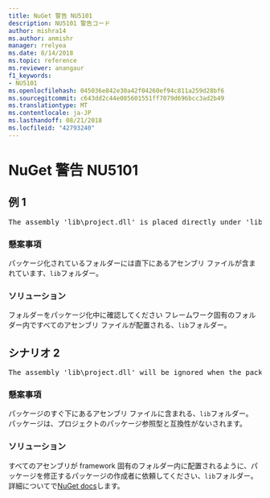 ```yaml
---
title: NuGet 警告 NU5101
description: NU5101 警告コード
author: mishra14
ms.author: anmishr
manager: rrelyea
ms.date: 8/14/2018
ms.topic: reference
ms.reviewer: anangaur
f1_keywords:
- NU5101
ms.openlocfilehash: 045036e842e30a42f04260ef94c811a259d28bf6
ms.sourcegitcommit: c643dd2c44e085601551ff7079d696bcc3ad2b49
ms.translationtype: MT
ms.contentlocale: ja-JP
ms.lasthandoff: 08/21/2018
ms.locfileid: "42793240"
---
```

# <a name="nuget-warning-nu5101"></a>NuGet 警告 NU5101

## <a name="scenario-1"></a>例 1
<pre>The assembly 'lib\project.dll' is placed directly under 'lib' folder. It is recommended that assemblies be placed inside a framework-specific folder. Move it into a framework-specific folder.</pre>

### <a name="issue"></a>懸案事項

パッケージ化されているフォルダーには直下にあるアセンブリ ファイルが含まれています、`lib`フォルダー。


### <a name="solution"></a>ソリューション

フォルダーをパッケージ化中に確認してください フレームワーク固有のフォルダー内ですべてのアセンブリ ファイルが配置される、`lib`フォルダー。


## <a name="scenario-2"></a>シナリオ 2
<pre>The assembly 'lib\project.dll' will be ignored when the package is installed after the migration.</pre>

### <a name="issue"></a>懸案事項

パッケージのすぐ下にあるアセンブリ ファイルに含まれる、`lib`フォルダー。 パッケージは、プロジェクトのパッケージ参照型と互換性がないされます。


### <a name="solution"></a>ソリューション

すべてのアセンブリが framework 固有のフォルダー内に配置されるように、パッケージを修正するパッケージの作成者に依頼してください、`lib`フォルダー。 詳細についてで[NuGet docs](https://docs.microsoft.com/en-us/nuget/reference/migrate-packages-config-to-package-reference)します。


